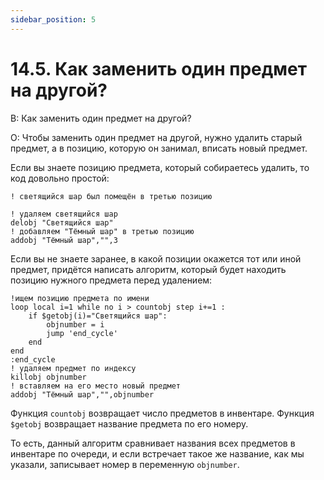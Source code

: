 ```yaml
---
sidebar_position: 5
---
```


# 14.5. Как заменить один предмет на другой?
<!-- [:faq_14_05] -->

В: Как заменить один предмет на другой?

О:
Чтобы заменить один предмет на другой, нужно удалить старый предмет, а в позицию, которую он занимал, вписать новый предмет.

Если вы знаете позицию предмета, который собираетесь удалить, то код довольно простой:
```qsp
! светящийся шар был помещён в третью позицию

! удаляем светящийся шар
delobj "Светящийся шар"
! добавляем "Тёмный шар" в третью позицию
addobj "Тёмный шар","",3
```
Если вы не знаете заранее, в какой позиции окажется тот или иной предмет, придётся написать алгоритм, который будет находить позицию нужного предмета перед удалением:
```qsp
!ищем позицию предмета по имени 
loop local i=1 while no i > countobj step i+=1 :
	if $getobj(i)="Светящийся шар": 
		objnumber = i 
		jump 'end_cycle'
	end 
end
:end_cycle
! удаляем предмет по индексу 
killobj objnumber
! вставляем на его место новый предмет 
addobj "Тёмный шар","",objnumber
```
Функция `countobj` возвращает число предметов в инвентаре. Функция `$getobj` возвращает название предмета по его номеру.

То есть, данный алгоритм сравнивает названия всех предметов в инвентаре по очереди, и если встречает такое же название, как мы указали, записывает номер в переменную `objnumber`.
